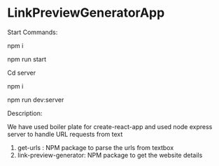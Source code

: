 # LinkPreviewGeneratorApp

Start Commands:

npm i

npm run start

Cd server

npm i

npm run dev:server

Description:

We have used boiler plate for create-react-app and used node express server to handle URL requests from text

1. get-urls : NPM package to parse the urls from textbox
2. link-preview-generator: NPM package to get the website details
